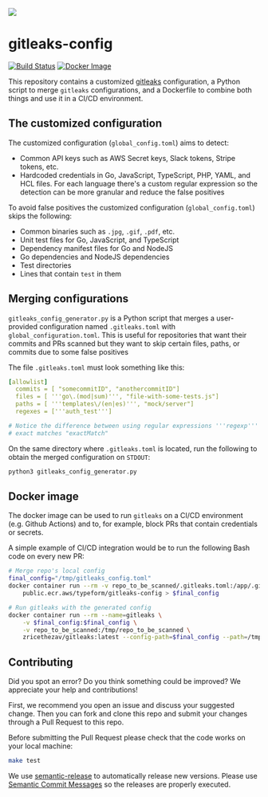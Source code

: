 <a href=https://engineering-metrics.typeform.tf/standards-adoption-tool/reports/gitleaks-config/><img src=https://api.typeform.com/repositories/gitleaks-config/badges.svg /></a>
# gitleaks-config

[![Build Status](https://github.com/Typeform/gitleaks-config/actions/workflows/ci.yaml/badge.svg)](https://github.com/Typeform/gitleaks-config/actions/workflows/ci.yaml)
[![Docker Image](https://img.shields.io/badge/ECR-docker%20image-blue?logo=docker)](https://gallery.ecr.aws/typeform/gitleaks-config)

This repository contains a customized [gitleaks](https://github.com/zricethezav/gitleaks) configuration, a Python script to merge `gitleaks` configurations, and a Dockerfile to combine both things and use it in a CI/CD environment.

## The customized configuration

The customized configuration (`global_config.toml`) aims to detect:
* Common API keys such as AWS Secret keys, Slack tokens, Stripe tokens, etc.
* Hardcoded credentials in Go, JavaScript, TypeScript, PHP, YAML, and HCL files. For each language there's a custom regular expression so the detection can be more granular and reduce the false positives

To avoid false positives the customized configuration (`global_config.toml`) skips the following:
* Common binaries such as `.jpg`, `.gif`, `.pdf`, etc.
* Unit test files for Go, JavaScript, and TypeScript
* Dependency manifest files for Go and NodeJS
* Go dependencies and NodeJS dependencies
* Test directories
* Lines that contain `test` in them


## Merging configurations

`gitleaks_config_generator.py` is a Python script that merges a user-provided configuration named `.gitleaks.toml` with `global_configuration.toml`. This is useful for repositories that want their commits and PRs scanned but they want to skip certain files, paths, or commits due to some false positives

The file `.gitleaks.toml` must look something like this:
```yaml
[allowlist]
  commits = [ "somecommitID", "anothercommitID"]
  files = [ '''go\.(mod|sum)''', "file-with-some-tests.js"]
  paths = [ '''templates\/(en|es)''', "mock/server"]
  regexes = ['''auth_test''']

# Notice the difference between using regular expressions '''regexp''' and
# exact matches "exactMatch"
```


On the same directory where `.gitleaks.toml` is located, run the following to obtain the merged configuration on `STDOUT`:
```bash
python3 gitleaks_config_generator.py
```

## Docker image

The docker image can be used to run `gitleaks` on a CI/CD environment (e.g. Github Actions) and to, for example, block PRs that contain credentials or secrets.

A simple example of CI/CD integration would be to run the following Bash code on every new PR:
```bash
# Merge repo's local config
final_config="/tmp/gitleaks_config.toml"
docker container run --rm -v repo_to_be_scanned/.gitleaks.toml:/app/.gitleaks.toml \
    public.ecr.aws/typeform/gitleaks-config > $final_config

# Run gitleaks with the generated config
docker container run --rm --name=gitleaks \
    -v $final_config:$final_config \
    -v repo_to_be_scanned:/tmp/repo_to_be_scanned \
    zricethezav/gitleaks:latest --config-path=$final_config --path=/tmp/$repo_name --verbose
```

## Contributing

Did you spot an error? Do you think something could be improved? We appreciate your help and contributions!

First, we recommend you open an issue and discuss your suggested change. Then you can fork and clone this repo and submit your changes through a Pull Request to this repo.

Before submitting the Pull Request please check that the code works on your local machine:
```bash
make test
```

We use [semantic-release](https://github.com/semantic-release/semantic-release) to automatically release new versions. Please use [Semantic Commit Messages](https://github.com/angular/angular/blob/master/CONTRIBUTING.md#-commit-message-format) so the releases are properly executed.
